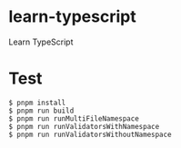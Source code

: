 # learn-typescript
Learn TypeScript

# Test
```shell
$ pnpm install
$ pnpm run build
$ pnpm run runMultiFileNamespace
$ pnpm run runValidatorsWithNamespace
$ pnpm run runValidatorsWithoutNamespace
```